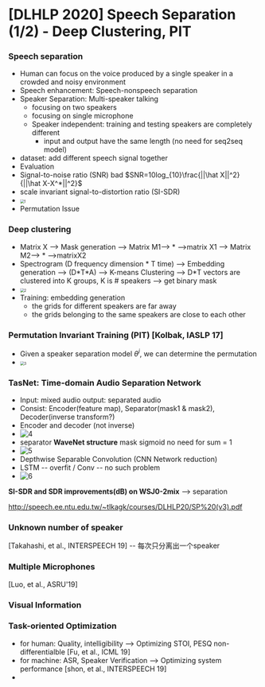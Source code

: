# [DLHLP 2020] Speech Separation (1/2) - Deep Clustering, PIT

### Speech separation

* Human can focus on the voice produced by a single speaker in a crowded and noisy environment
* Speech enhancement: Speech-nonspeech separation
* Speaker Separation: Multi-speaker talking
  * focusing on two speakers
  * focusing on single microphone
  * Speaker independent: training and testing speakers are completely different
    * input and output have the same length (no need for seq2seq model)
* dataset: add different speech signal together
*  Evaluation
  * Signal-to-noise ratio (SNR) bad $SNR=10log_{10}\frac{||\hat X||^2}{||\hat X-X^*||^2}$
  * scale invariant signal-to-distortion ratio (SI-SDR)
  * <img src="C:\Users\gengyw\Documents\GitHub\DLHLP-2020\screenshot\SS1\1.PNG" alt="1" style="zoom:50%;" />
* Permutation Issue



### Deep clustering

* Matrix X --> Mask generation --> Matrix M1--> * -->matrix X1
  													 --> Matrix M2--> * -->matrixX2
* Spectrogram (D frequency dimension * T time) --> Embedding generation --> (D\*T\*A) --> K-means Clustering --> D*T vectors are clustered into K groups, K is # speakers --> get binary mask
* <img src="C:\Users\gengyw\Documents\GitHub\DLHLP-2020\screenshot\SS1\2.PNG" alt="2" style="zoom:50%;" />
* Training: embedding generation
  * the grids for different speakers are far away
  * the grids belonging to the same speakers are close to each other



### Permutation Invariant Training (PIT) [Kolbak, IASLP 17]

* Given a speaker separation model $\theta ^i$, we can determine the permutation
* <img src="C:\Users\gengyw\Documents\GitHub\DLHLP-2020\screenshot\SS1\3.PNG" alt="3" style="zoom:50%;" />



### TasNet: Time-domain Audio Separation Network

* Input: mixed audio output: separated audio
* Consist: Encoder(feature map), Separator(mask1 & mask2), Decoder(inverse transform?)
* Encoder and decoder (not inverse)
* ![4](C:\Users\gengyw\Documents\GitHub\DLHLP-2020\screenshot\SS1\4.PNG)
* separator **WaveNet structure** mask sigmoid no need for sum = 1
* ![5](C:\Users\gengyw\Documents\GitHub\DLHLP-2020\screenshot\SS1\5.PNG)
* Depthwise Separable Convolution (CNN Network reduction)
* LSTM -- overfit / Conv -- no such problem
* ![6](C:\Users\gengyw\Documents\GitHub\DLHLP-2020\screenshot\SS1\6.PNG)

**SI-SDR and SDR improvements(dB) on WSJ0-2mix** --> separation



http://speech.ee.ntu.edu.tw/~tlkagk/courses/DLHLP20/SP%20(v3).pdf

### Unknown number of speaker

[Takahashi, et al., INTERSPEECH 19] -- 每次只分离出一个speaker

### Multiple Microphones

[Luo, et al., ASRU'19]

### Visual Information

### Task-oriented Optimization

* for human: Quality, intelligibility --> Optimizing STOI, PESQ non-differentialble [Fu, et al., ICML 19]
* for machine: ASR, Speaker Verification --> Optimizing system performance [shon, et al., INTERSPEECH 19] 
* 

